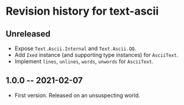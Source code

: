 # Revision history for text-ascii

## Unreleased

* Expose `Text.Ascii.Internal` and `Text.Ascii.QQ`.
* Add `Ixed` instance (and supporting type instances) for `AsciiText`.
* Implement `lines`, `unlines`, `words`, `unwords` for `AsciiText`.

## 1.0.0 -- 2021-02-07

* First version. Released on an unsuspecting world.
